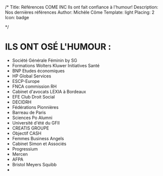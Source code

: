 /*
Title: Références COME INC Ils ont fait confiance à l'humour!
Description: Nos dernières références
Author: Michèle Côme
Template: light
Placing: 2
Icon: badge

*/

# ILS ONT OSÉ L'HUMOUR :

*	Société Générale Féminin by SG
*	Formations Wolters Kluwer Initiatives Santé
*	BNP Etudes économiques
*	HP Global Services
*	ESCP-Europe
*	FNCA commission RH
*	Cabinet d'avocats LEXIA à Bordeaux
*	EFE Club Droit Social
*	DECIDRH
*	Fédérations Pionnières
*	Barreau de Paris
*	Sciences Po Alumni
*	Université d'été du GFII
*	CREATIS GROUPE
*	Objectif CASH
*	Femmes Business Angels
*	Cabinet Simon et Associés
*	Progressium
*	Mercen
*	AFPA
*	Bristol Meyers Squibb
*